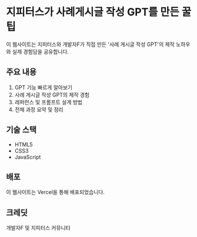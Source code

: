 # 지피터스가 사례게시글 작성 GPT를 만든 꿀팁

이 웹사이트는 지피터스와 개발자F가 직접 만든 '사례 게시글 작성 GPT'의 제작 노하우와 실제 경험담을 공유합니다.

## 주요 내용

1. GPT 기능 빠르게 알아보기
2. 사례 게시글 작성 GPT의 제작 경험
3. 레퍼런스 및 프롬프트 설계 방법
4. 전체 과정 요약 및 정리

## 기술 스택

- HTML5
- CSS3
- JavaScript

## 배포

이 웹사이트는 Vercel을 통해 배포되었습니다.

## 크레딧

개발자F 및 지피터스 커뮤니티